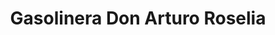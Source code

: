 ---
title: "Gasolinera Don Arturo Roselia"
url: /santa-rosa-de-lima/gasolinera-don-arturo-roselia/
shop: Lebensmittel
---
